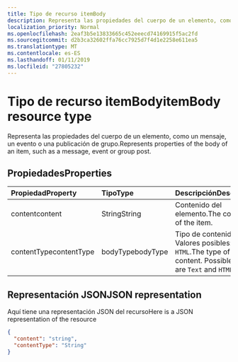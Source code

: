 ```yaml
---
title: Tipo de recurso itemBody
description: Representa las propiedades del cuerpo de un elemento, como un mensaje, un evento o una publicación de grupo.
localization_priority: Normal
ms.openlocfilehash: 2eaf3b5e13833665c452eeecd74169915f5ac2fd
ms.sourcegitcommit: d2b3ca32602ffa76cc7925d7f4d1e2258e611ea5
ms.translationtype: MT
ms.contentlocale: es-ES
ms.lasthandoff: 01/11/2019
ms.locfileid: "27805232"
---
```

# <a name="itembody-resource-type"></a><span data-ttu-id="d6931-103">Tipo de recurso itemBody</span><span class="sxs-lookup"><span data-stu-id="d6931-103">itemBody resource type</span></span>

<span data-ttu-id="d6931-104">Representa las propiedades del cuerpo de un elemento, como un mensaje, un evento o una publicación de grupo.</span><span class="sxs-lookup"><span data-stu-id="d6931-104">Represents properties of the body of an item, such as a message, event or group post.</span></span>

## <a name="properties"></a><span data-ttu-id="d6931-105">Propiedades</span><span class="sxs-lookup"><span data-stu-id="d6931-105">Properties</span></span>
| <span data-ttu-id="d6931-106">Propiedad</span><span class="sxs-lookup"><span data-stu-id="d6931-106">Property</span></span>     | <span data-ttu-id="d6931-107">Tipo</span><span class="sxs-lookup"><span data-stu-id="d6931-107">Type</span></span>   |<span data-ttu-id="d6931-108">Descripción</span><span class="sxs-lookup"><span data-stu-id="d6931-108">Description</span></span>|
|:---------------|:--------|:----------|
|<span data-ttu-id="d6931-109">content</span><span class="sxs-lookup"><span data-stu-id="d6931-109">content</span></span>|<span data-ttu-id="d6931-110">String</span><span class="sxs-lookup"><span data-stu-id="d6931-110">String</span></span>|<span data-ttu-id="d6931-111">Contenido del elemento.</span><span class="sxs-lookup"><span data-stu-id="d6931-111">The content of the item.</span></span>|
|<span data-ttu-id="d6931-112">contentType</span><span class="sxs-lookup"><span data-stu-id="d6931-112">contentType</span></span>|<span data-ttu-id="d6931-113">bodyType</span><span class="sxs-lookup"><span data-stu-id="d6931-113">bodyType</span></span>|<span data-ttu-id="d6931-p101">Tipo de contenido. Valores posibles: `Text` y `HTML`.</span><span class="sxs-lookup"><span data-stu-id="d6931-p101">The type of the content. Possible values are `Text` and `HTML`.</span></span>|

## <a name="json-representation"></a><span data-ttu-id="d6931-116">Representación JSON</span><span class="sxs-lookup"><span data-stu-id="d6931-116">JSON representation</span></span>

<span data-ttu-id="d6931-117">Aquí tiene una representación JSON del recurso</span><span class="sxs-lookup"><span data-stu-id="d6931-117">Here is a JSON representation of the resource</span></span>

<!-- {
  "blockType": "resource",
  "optionalProperties": [

  ],
  "@odata.type": "microsoft.graph.itemBody"
}-->

```json
{
  "content": "string",
  "contentType": "String"
}

```

<!-- uuid: 8fcb5dbc-d5aa-4681-8e31-b001d5168d79
2015-10-25 14:57:30 UTC -->
<!-- {
  "type": "#page.annotation",
  "description": "itemBody resource",
  "keywords": "",
  "section": "documentation",
  "tocPath": ""
}-->
